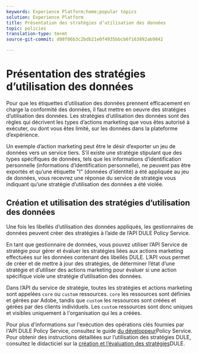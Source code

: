 ```yaml
---
keywords: Experience Platform;home;popular topics
solution: Experience Platform
title: Présentation des stratégies d’utilisation des données
topic: policies
translation-type: tm+mt
source-git-commit: d08f06b3c2bdb21e0f4935bbcb6f163892ab9842

---
```



# Présentation des stratégies d’utilisation des données

Pour que les étiquettes d’utilisation des données prennent efficacement en charge la conformité des données, il faut mettre en oeuvre des stratégies d’utilisation des données. Les stratégies d’utilisation des données sont des règles qui décrivent les types d’actions marketing que vous êtes autorisé à exécuter, ou dont vous êtes limité, sur les données dans la plateforme d’expérience.

Un exemple d’action marketing peut être le désir d’exporter un jeu de données vers un service tiers. S’il existe une stratégie stipulant que des types spécifiques de données, tels que les informations d’identification personnelle (informations d’identification personnelle), ne peuvent pas être exportés et qu’une étiquette &quot;I&quot; (données d’identité) a été appliquée au jeu de données, vous recevrez une réponse du service de stratégie vous indiquant qu’une stratégie d’utilisation des données a été violée.

## Création et utilisation des stratégies d’utilisation des données

Une fois les libellés d’utilisation des données appliqués, les gestionnaires de données peuvent créer des stratégies à l’aide de l’API [](https://www.adobe.io/apis/experienceplatform/home/api-reference.html#!acpdr/swagger-specs/dule-policy-service.yaml)DULE Policy Service.

En tant que gestionnaire de données, vous pouvez utiliser l’API Service de stratégie pour gérer et évaluer les stratégies liées aux actions marketing effectuées sur les données contenant des libellés DULE. L’API vous permet de créer et de mettre à jour des stratégies, de déterminer l’état d’une stratégie et d’utiliser des actions marketing pour évaluer si une action spécifique viole une stratégie d’utilisation des données.

Dans l’API du service de stratégie, toutes les stratégies et actions marketing sont appelées `core` ou `custom` ressources. `core` les ressources sont définies et gérées par Adobe, tandis que `custom` les ressources sont créées et gérées par des clients individuels. Les `custom` ressources sont donc uniques et visibles uniquement à l&#39;organisation qui les a créées.

Pour plus d&#39;informations sur l&#39;exécution des opérations clés fournies par l&#39;API DULE Policy Service, consultez le guide [du développeur](../api/getting-started.md)Policy Service. Pour obtenir des instructions détaillées sur l’utilisation des stratégies DULE, consultez le didacticiel sur la [création et l’évaluation des stratégies](create.md)DULE.